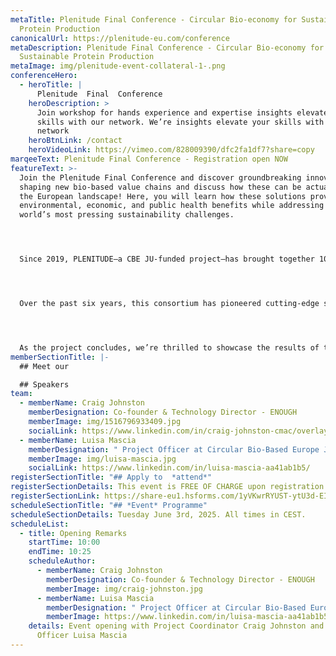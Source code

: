 ```yaml
---
metaTitle: Plenitude Final Conference - Circular Bio-economy for Sustainable
  Protein Production
canonicalUrl: https://plenitude-eu.com/conference
metaDescription: Plenitude Final Conference - Circular Bio-economy for
  Sustainable Protein Production
metaImage: img/plenitude-event-collateral-1-.png
conferenceHero:
  - heroTitle: |
      Plenitude  Final  Conference
    heroDescription: >
      Join workshop for hands experience and expertise insights elevate your
      skills with our network. We’re insights elevate your skills with our
      network
    heroBtnLink: /contact
    heroVideoLink: https://vimeo.com/828009390/dfc2fa1df7?share=copy
marqeeText: Plenitude Final Conference - Registration open NOW
featureText: >-
  Join the Plenitude Final Conference and discover groundbreaking innovations
  shaping new bio-based value chains and discuss how these can be actualized in
  the European landscape! Here, you will learn how these solutions provide
  environmental, economic, and public health benefits while addressing the
  world’s most pressing sustainability challenges.




  Since 2019, PLENITUDE—a CBE JU-funded project—has brought together 10 European partners from agri-food, biotechnology, academia, and beyond, with €16.9 million in funding from the Circular Bio-based Europe Joint Undertaking.




  Over the past six years, this consortium has pioneered cutting-edge solutions to advance a sustainable future through a unique circular, minimal-waste process for mycoprotein production and its applications in food and beyond.




  As the project concludes, we’re thrilled to showcase the results of this transformative journey and host keynote speakers driving innovation and sustainability in the bio-based industry.
memberSectionTitle: |-
  ## Meet our 

  ## Speakers
team:
  - memberName: Craig Johnston
    memberDesignation: Co-founder & Technology Director - ENOUGH
    memberImage: img/1516796933409.jpg
    socialLink: https://www.linkedin.com/in/craig-johnston-cmac/overlay/photo/
  - memberName: Luisa Mascia
    memberDesignation: " Project Officer at Circular Bio-Based Europe Joint Undertaking"
    memberImage: img/luisa-mascia.jpg
    socialLink: https://www.linkedin.com/in/luisa-mascia-aa41ab1b5/
registerSectionTitle: "## Apply to  *attend*"
registerSectionDetails: This event is FREE OF CHARGE upon registration approval
registerSectionLink: https://share-eu1.hsforms.com/1yVKwrRYUST-ytU3d-EIAkQfnkkg
scheduleSectionTitle: "## *Event* Programme"
scheduleSectionDetails: Tuesday June 3rd, 2025. All times in CEST.
scheduleList:
  - title: Opening Remarks
    startTime: 10:00
    endTime: 10:25
    scheduleAuthor:
      - memberName: Craig Johnston
        memberDesignation: Co-founder & Technology Director - ENOUGH
        memberImage: img/craig-johnston.jpg
      - memberName: Luisa Mascia
        memberDesignation: " Project Officer at Circular Bio-Based Europe Joint Undertaking"
        memberImage: https://www.linkedin.com/in/luisa-mascia-aa41ab1b5/
    details: Event opening with Project Coordinator Craig Johnston and Project
      Officer Luisa Mascia
---
```

